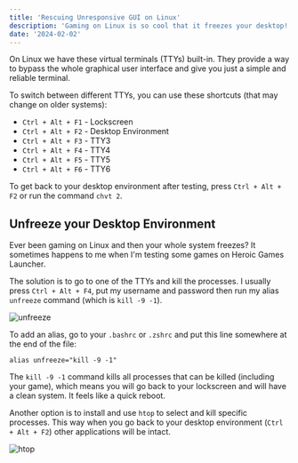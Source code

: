 ```yaml
---
title: 'Rescuing Unresponsive GUI on Linux'
description: 'Gaming on Linux is so cool that it freezes your desktop!'
date: '2024-02-02'
---
```


On Linux we have these virtual terminals (TTYs) built-in. They provide a way to bypass the whole graphical user interface and give you just a simple and reliable terminal.

To switch between different TTYs, you can use these shortcuts (that may change on older systems):

- `Ctrl + Alt + F1` - Lockscreen
- `Ctrl + Alt + F2` - Desktop Environment
- `Ctrl + Alt + F3` - TTY3
- `Ctrl + Alt + F4` - TTY4
- `Ctrl + Alt + F5` - TTY5
- `Ctrl + Alt + F6` - TTY6

To get back to your desktop environment after testing, press `Ctrl + Alt + F2` or run the command `chvt 2`.

## Unfreeze your Desktop Environment

Ever been gaming on Linux and then your whole system freezes? It sometimes happens to me when I'm testing some games on Heroic Games Launcher.

The solution is to go to one of the TTYs and kill the processes. I usually press `Ctrl + Alt + F4`, put my username and password then run my alias `unfreeze` command (which is `kill -9 -1`).

![unfreeze](/images/rescuing-unresponsive-gui-on-linux/unfreeze.png)

To add an alias, go to your `.bashrc` or `.zshrc` and put this line somewhere at the end of the file:

```bash[class="line-numbers"]
alias unfreeze="kill -9 -1"
```

The `kill -9 -1` command kills all processes that can be killed (including your game), which means you will go back to your lockscreen and will have a clean system. It feels like a quick reboot.

Another option is to install and use `htop` to select and kill specific processes. This way when you go back to your desktop environment (`Ctrl + Alt + F2`) other applications will be intact.

![htop](/images/rescuing-unresponsive-gui-on-linux/htop.png)
